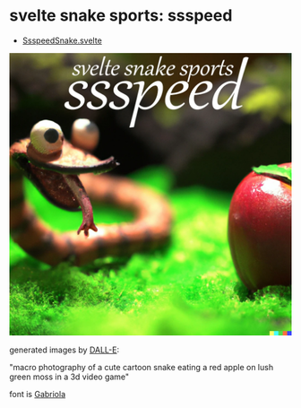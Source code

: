 # svelte snake sports: ssspeed

- [SsspeedSnake.svelte](./SsspeedSnake.svelte)

<a href="https://ryanatkn.github.io/svelte-snake-sports/ssspeed"><img src="/src/static/assets/ssspeed.webp" alt="logo for ssspeed" /></a>

generated images by [DALL-E](https://wikipedia.org/wiki/DALL-E):

"macro photography of a cute cartoon snake eating a red apple on lush green moss in a 3d video game"

font is [Gabriola](<https://wikipedia.org/wiki/Gabriola_(typeface)>)
